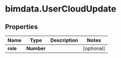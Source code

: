 # bimdata.UserCloudUpdate

## Properties
Name | Type | Description | Notes
------------ | ------------- | ------------- | -------------
**role** | **Number** |  | [optional] 


